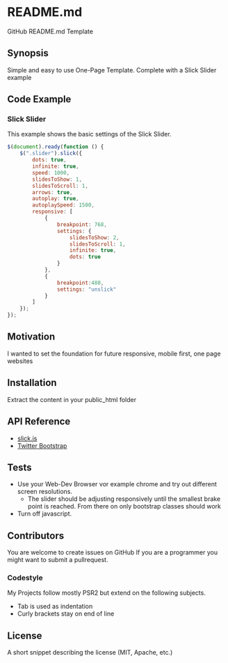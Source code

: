 # README.md
GitHub README.md Template
## Synopsis

Simple and easy to use One-Page Template. Complete with a Slick Slider example

## Code Example
### Slick Slider
This example shows the basic settings of the Slick Slider.

```javascript
$(document).ready(function () {
    $(".slider").slick({
        dots: true,
        infinite: true,
        speed: 1000,
        slidesToShow: 1,
        slidesToScroll: 1,
        arrows: true,
        autoplay: true,
        autoplaySpeed: 1500,
        responsive: [
            {
                breakpoint: 768,
                settings: {
                    slidesToShow: 2,
                    slidesToScroll: 1,
                    infinite: true,
                    dots: true
                }
            },
            {
                breakpoint:480,
                settings: "unslick"
            }
        ]
    });
});
```

## Motivation

I wanted to set the foundation for future responsive, mobile first, one page  websites

## Installation

Extract the content in your public_html folder

## API Reference

* [slick.js](http://kenwheeler.github.io/slick/)
* [Twitter Bootstrap](http://http://getbootstrap.com/)

## Tests

* Use your Web-Dev Browser vor example chrome and try out different screen resolutions.
  * The slider should be adjusting responsively until the smallest brake point is reached. From there on only bootstrap classes should work
* Turn off javascript.

## Contributors

You are welcome to create issues on GitHub
If you are a programmer you might want to submit a pullrequest.

### Codestyle
My Projects follow mostly PSR2 but extend on the following subjects.
* Tab is used as indentation
* Curly brackets stay on end of line

## License

A short snippet describing the license (MIT, Apache, etc.)
